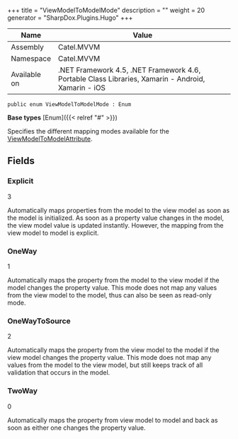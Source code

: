 

+++
title = "ViewModelToModelMode" 
description = ""
weight = 20
generator = "SharpDox.Plugins.Hugo"
+++

Name|Value
---|---
Assembly|Catel.MVVM
Namespace|Catel.MVVM
Available on|.NET Framework 4.5, .NET Framework 4.6, Portable Class Libraries, Xamarin - Android, Xamarin - iOS

```
public enum ViewModelToModelMode : Enum
```

**Base types**
[Enum]({{< relref "#" >}})

Specifies the different mapping modes available for the [ViewModelToModelAttribute](#).

## Fields

### Explicit

3

Automatically maps properties from the model to the view model as soon as the model is initialized. As soon as a property value changes in the model, the view model value is updated instantly. However, the mapping from the view model to model is explicit.

### OneWay

1

Automatically maps the property from the model to the view model if the model changes the property value. This mode does not map any values from the view model to the model, thus can also be seen as read-only mode.

### OneWayToSource

2

Automatically maps the property from the view model to the model if the view model changes the property value. This mode does not map any values from the model to the view model, but still keeps track of all validation that occurs in the model.

### TwoWay

0

Automatically maps the property from view model to model and back as soon as either one changes the property value.

